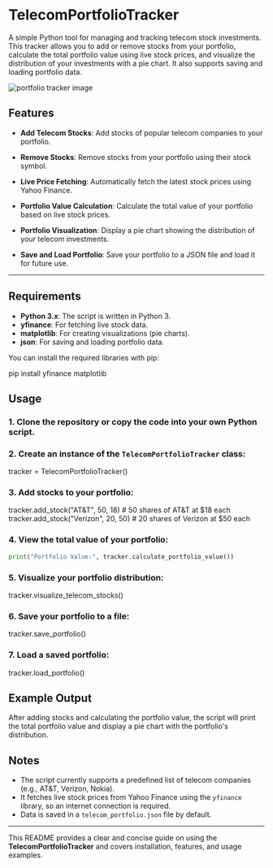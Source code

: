 # TelecomPortfolioTracker

A simple Python tool for managing and tracking telecom stock investments. This tracker allows you to add or remove stocks from your portfolio, calculate the total portfolio value using live stock prices, and visualize the distribution of your investments with a pie chart. It also supports saving and loading portfolio data.

![portfolio tracker image](https://github.com/user-attachments/assets/85df7f2b-f4b3-4df7-aa77-71b606422e84)

## Features

- **Add Telecom Stocks**: Add stocks of popular telecom companies to your portfolio.
- **Remove Stocks**: Remove stocks from your portfolio using their stock symbol.


- **Live Price Fetching**: Automatically fetch the latest stock prices using Yahoo Finance.
- **Portfolio Value Calculation**: Calculate the total value of your portfolio based on live stock prices.
- **Portfolio Visualization**: Display a pie chart showing the distribution of your telecom investments.
- **Save and Load Portfolio**: Save your portfolio to a JSON file and load it for future use.

---

## Requirements

- **Python 3.x**: The script is written in Python 3.
- **yfinance**: For fetching live stock data.
- **matplotlib**: For creating visualizations (pie charts).
- **json**: For saving and loading portfolio data.

You can install the required libraries with pip:

pip install yfinance matplotlib

## Usage

### 1. Clone the repository or copy the code into your own Python script.
### 2. Create an instance of the `TelecomPortfolioTracker` class:


tracker = TelecomPortfolioTracker()


### 3. Add stocks to your portfolio:


tracker.add_stock("AT&T", 50, 18)  # 50 shares of AT&T at $18 each
tracker.add_stock("Verizon", 20, 50)  # 20 shares of Verizon at $50 each


### 4. View the total value of your portfolio:

```python
print("Portfolio Value:", tracker.calculate_portfolio_value())
```

### 5. Visualize your portfolio distribution:


tracker.visualize_telecom_stocks()


### 6. Save your portfolio to a file:


tracker.save_portfolio()


### 7. Load a saved portfolio:

tracker.load_portfolio()

## Example Output

After adding stocks and calculating the portfolio value, the script will print the total portfolio value and display a pie chart with the portfolio's distribution.


## Notes

- The script currently supports a predefined list of telecom companies (e.g., AT&T, Verizon, Nokia).
- It fetches live stock prices from Yahoo Finance using the `yfinance` library, so an internet connection is required.
- Data is saved in a `telecom_portfolio.json` file by default.

---
This README provides a clear and concise guide on using the **TelecomPortfolioTracker** and covers installation, features, and usage examples.
